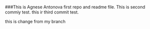 ###This is Agnese Antonova first repo and readme file.
This is second commiy test.
this ir third commit test.

this is change from my branch
